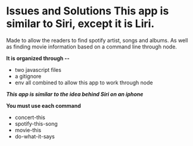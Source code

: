  # **Issues and Solutions** This app is similar to Siri, except it is Liri. 

 Made to allow the readers to find spotify artist, songs and albums. As well as finding movie information based on a command line through node.

 **It is organized through --**
* two javascript files
* a gitignore
* env all combined to allow this app to work through node

***This app is similar to the idea behind Siri on an iphone***


**You must use each command**
* concert-this
* spotify-this-song
* movie-this
* do-what-it-says

